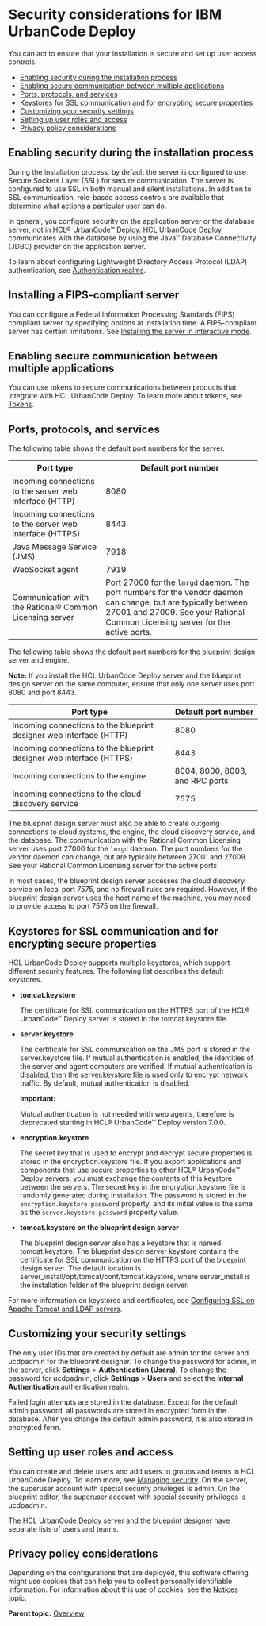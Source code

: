 # Security considerations for IBM UrbanCode Deploy

You can act to ensure that your installation is secure and set up user access controls.

-   [Enabling security during the installation process](c_securityover.md#EnablingSecurityInstall)
-   [Enabling secure communication between multiple applications](c_securityover.md#EnablingSecureCommunication)
-   [Ports, protocols, and services](c_securityover.md#PortsProtocolsAndServices)
-   [Keystores for SSL communication and for encrypting secure properties](c_securityover.md#SSLKeystores)
-   [Customizing your security settings](c_securityover.md#CustomizingYourSecuritySettings)
-   [Setting up user roles and access](c_securityover.md#SettingUpUserRolesAndAccess)
-   [Privacy policy considerations](c_securityover.md#Cookies)

## Enabling security during the installation process

During the installation process, by default the server is configured to use Secure Sockets Layer \(SSL\) for secure communication. The server is configured to use SSL in both manual and silent installations. In addition to SSL communication, role-based access controls are available that determine what actions a particular user can do.

In general, you configure security on the application server or the database server, not in HCL® UrbanCode™ Deploy. HCL UrbanCode Deploy communicates with the database by using the Java™ Database Connectivity \(JDBC\) provider on the application server.

To learn about configuring Lightweight Directory Access Protocol \(LDAP\) authentication, see [Authentication realms](../../com.udeploy.admin.doc/topics/security_auth.md).

## Installing a FIPS-compliant server

You can configure a Federal Information Processing Standards \(FIPS\) compliant server by specifying options at installation time. A FIPS-compliant server has certain limitations. See [Installing the server in interactive mode](../../com.udeploy.install.doc/topics/server_install_interactive.md).

## Enabling secure communication between multiple applications

You can use tokens to secure communications between products that integrate with HCL UrbanCode Deploy. To learn more about tokens, see [Tokens](../../com.udeploy.admin.doc/topics/security_token.md).

## Ports, protocols, and services

The following table shows the default port numbers for the server.

|Port type|Default port number|
|---------|-------------------|
|Incoming connections to the server web interface \(HTTP\)|8080|
|Incoming connections to the server web interface \(HTTPS\)|8443|
|Java Message Service \(JMS\)|7918|
|WebSocket agent|7919|
|Communication with the Rational® Common Licensing server|Port 27000 for the `lmrgd` daemon. The port numbers for the vendor daemon can change, but are typically between 27001 and 27009. See your Rational Common Licensing server for the active ports.|

The following table shows the default port numbers for the blueprint design server and engine.

**Note:** If you install the HCL UrbanCode Deploy server and the blueprint design server on the same computer, ensure that only one server uses port 8080 and port 8443.

|Port type|Default port number|
|---------|-------------------|
|Incoming connections to the blueprint designer web interface \(HTTP\)|8080|
|Incoming connections to the blueprint designer web interface \(HTTPS\)|8443|
|Incoming connections to the engine|8004, 8000, 8003, and RPC ports|
|Incoming connections to the cloud discovery service|7575|

The blueprint design server must also be able to create outgoing connections to cloud systems, the engine, the cloud discovery service, and the database. The communication with the Rational Common Licensing server uses port 27000 for the `lmrgd` daemon. The port numbers for the vendor daemon can change, but are typically between 27001 and 27009. See your Rational Common Licensing server for the active ports.

In most cases, the blueprint design server accesses the cloud discovery service on local port 7575, and no firewall rules are required. However, if the blueprint design server uses the host name of the machine, you may need to provide access to port 7575 on the firewall.

## Keystores for SSL communication and for encrypting secure properties

HCL UrbanCode Deploy supports multiple keystores, which support different security features. The following list describes the default keystores.

-   **tomcat.keystore**

    The certificate for SSL communication on the HTTPS port of the HCL® UrbanCode™ Deploy server is stored in the tomcat.keystore file.

-   **server.keystore**

    The certificate for SSL communication on the JMS port is stored in the server.keystore file. If mutual authentication is enabled, the identities of the server and agent computers are verified. If mutual authentication is disabled, then the server.keystore file is used only to encrypt network traffic. By default, mutual authentication is disabled.

    **Important:** 

    Mutual authentication is not needed with web agents, therefore is deprecated starting in HCL® UrbanCode™ Deploy version 7.0.0.

-   **encryption.keystore**

    The secret key that is used to encrypt and decrypt secure properties is stored in the encryption.keystore file. If you export applications and components that use secure properties to other HCL® UrbanCode™ Deploy servers, you must exchange the contents of this keystore between the servers. The secret key in the encryption.keystore file is randomly generated during installation. The password is stored in the `encryption.keystore.password` property, and its initial value is the same as the `server.keystore.password` property value.

-   **tomcat.keystore on the blueprint design server**

    The blueprint design server also has a keystore that is named tomcat.keystore. The blueprint design server keystore contains the certificate for SSL communication on the HTTPS port of the blueprint design server. The default location is server\_install/opt/tomcat/conf/tomcat.keystore, where server\_install is the installation folder of the blueprint design server.


For more information on keystores and certificates, see [Configuring SSL on Apache Tomcat and LDAP servers](ssl_config.md#).

## Customizing your security settings

The only user IDs that are created by default are admin for the server and ucdpadmin for the blueprint designer. To change the password for admin, in the server, click **Settings** \> **Authentication \(Users\)**. To change the password for ucdpadmin, click **Settings** \> **Users** and select the **Internal Authentication** authentication realm.

Failed login attempts are stored in the database. Except for the default admin password, all passwords are stored in encrypted form in the database. After you change the default admin password, it is also stored in encrypted form.

## Setting up user roles and access

You can create and delete users and add users to groups and teams in HCL UrbanCode Deploy. To learn more, see [Managing security](../../com.udeploy.admin.doc/topics/security_ch.md). On the server, the superuser account with special security privileges is admin. On the blueprint editor, the superuser account with special security privileges is ucdpadmin.

The HCL UrbanCode Deploy server and the blueprint designer have separate lists of users and teams.

## Privacy policy considerations

Depending on the configurations that are deployed, this software offering might use cookies that can help you to collect personally identifiable information. For information about this use of cookies, see the [Notices](notices.md) topic.

**Parent topic:** [Overview](../topics/c_node_overview.md)

